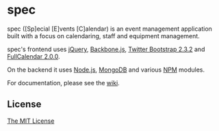 spec
====

spec ([Sp]ecial [E]vents [C]alendar) is an event management application built with a focus on calendaring, staff and equipment management.

spec's frontend uses [jQuery](http://jquery.com), [Backbone.js](http://backbonejs.com), [Twitter Bootstrap 2.3.2](http://getbootstrap.com/2.3.2/) and [FullCalendar 2.0.0](http://arshaw.com/fullcalendar/).

On the backend it uses [Node.js](http://nodejs.org/), [MongoDB](http://www.mongodb.org/) and various [NPM](https://www.npmjs.org/) modules.

For documentation, please see the [wiki](https://github.com/wesleyan/spec/wiki).

## License
[The MIT License](http://github.com/wesleyan/spec/blob/master/LICENSE)